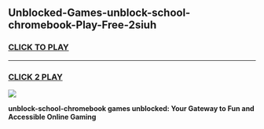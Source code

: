 
## Unblocked-Games-unblock-school-chromebook-Play-Free-2siuh
<h3>
<a href="https://premium76.site?title=unblock-school-chromebook&ref=21A">CLICK TO PLAY</a></h3>
<hr>

<h3>
<a href="https://premium76.site?title=unblock-school-chromebook&ref=21A">CLICK 2 PLAY</a>
  
</h3>

<a href="https://premium76.site?title=unblock-school-chromebook&ref=21A"><img src="https://clearcache.store/games.png"></a>


**unblock-school-chromebook games unblocked: Your Gateway to Fun and Accessible Online Gaming**
